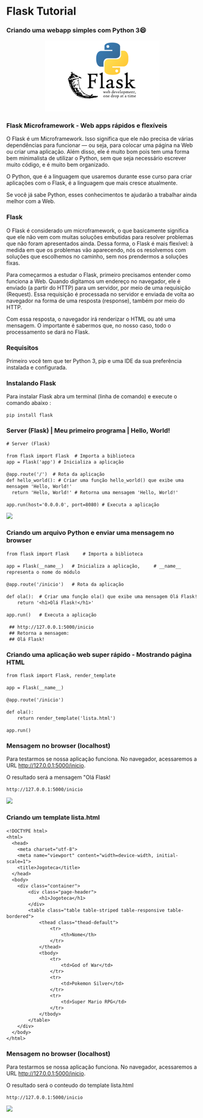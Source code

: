 # Flask Tutorial

### Criando uma webapp simples com Python 3😄

 <p align="center">
  <img src=https://github.com/eduardodsr/Flask/blob/master/python/flask-python.png?raw=true" alt="imagem" width="300px" />
 </p>
    

### Flask Microframework - Web apps rápidos e flexíveis

O Flask é um Microframework. Isso significa que ele não precisa de várias dependências para funcionar — ou seja, para colocar uma página na Web ou criar uma aplicação. 
Além disso, ele é muito bom pois tem uma forma bem minimalista de utilizar o Python, sem que seja necessário escrever muito código, e é muito bem organizado.

O Python, que é a linguagem que usaremos durante esse curso para criar aplicações com o Flask, é a linguagem que mais cresce atualmente. 

Se você já sabe Python, esses conhecimentos te ajudarão a trabalhar ainda melhor com a Web.

### Flask

O Flask é considerado um microframework, o que basicamente significa que ele não vem com muitas soluções embutidas para resolver problemas que não foram apresentados ainda. Dessa forma, o Flask é mais flexível: à medida em que os problemas vão aparecendo, nós os resolvemos com soluções que escolhemos no caminho, sem nos prendermos a soluções fixas.

Para começarmos a estudar o Flask, primeiro precisamos entender como funciona a Web. Quando digitamos um endereço no navegador, ele é enviado (a partir do HTTP) para um servidor, por meio de uma requisição (Request). Essa requisição é processada no servidor e enviada de volta ao navegador na forma de uma resposta (response), também por meio do HTTP.

Com essa resposta, o navegador irá renderizar o HTML ou até uma mensagem. O importante é sabermos que, no nosso caso, todo o processamento se dará no Flask.

### Requisitos

Primeiro você tem que ter Python 3, pip e uma IDE da sua preferência instalada e configurada. 

### Instalando Flask

Para instalar Flask abra um terminal (linha de comando) e execute o comando abaixo :

``` pip install flask ``` 

### Server (Flask) | Meu primeiro programa | Hello, World!

```
# Server (Flask)

from flask import Flask  # Importa a biblioteca
app = Flask('app') # Inicializa a aplicação

@app.route('/')  # Rota da aplicação
def hello_world(): # Criar uma função hello_world() que exibe uma mensagem 'Hello, World!'
  return 'Hello, World!' # Retorna uma mensagem 'Hello, World!'

app.run(host='0.0.0.0', port=8080) # Executa a aplicação

``` 
                                                                                                                  
                                                                                                                   
![](https://github.com/eduardodsr/Flask/blob/master/python/flask_hello_world.png?raw=true)


### Criando um arquivo Python e enviar uma mensagem no browser

```
from flask import Flask     # Importa a biblioteca

app = Flask(__name__)   # Inicializa a aplicação,     # __name__ representa o nome do módulo

@app.route('/inicio')   # Rota da aplicação

def ola():  # Criar uma função ola() que exibe uma mensagem Olá Flask!
    return '<h1>Olá Flask!</h1>'    

app.run()   # Executa a aplicação

 ## http://127.0.0.1:5000/inicio
 ## Retorna a mensagem: 
 ## Olá Flask!
```

### Criando uma aplicação web super rápido - Mostrando página HTML

```
from flask import Flask, render_template

app = Flask(__name__)

@app.route('/inicio')

def ola():
    return render_template('lista.html')

app.run()
```


###  Mensagem no browser (localhost)

Para testarmos se nossa aplicação funciona. No navegador, acessaremos a URL http://127.0.0.1:5000/inicio. 

O resultado será a mensagem "Olá Flask!

``` http://127.0.0.1:5000/inicio ```

  ![](https://github.com/eduardodsr/Flask/blob/master/python/Flask.png?raw=true)
  
    
  
  ### Criando um template lista.html

```
<!DOCTYPE html>
<html>
  <head>
    <meta charset="utf-8">
    <meta name="viewport" content="width=device-width, initial-scale=1">
    <title>Jogoteca</title>
  </head>
  <body>
    <div class="container">
        <div class="page-header">
            <h1>Jogoteca</h1>
        </div>
        <table class="table table-striped table-responsive table-bordered">
            <thead class="thead-default">
                <tr>
                    <th>Nome</th>
                </tr>
            </thead>
            <tbody>
                <tr>
                    <td>God of War</td>
                </tr>
                <tr>
                    <td>Pokemon Silver</td>
                </tr>
                <tr>
                    <td>Super Mario RPG</td>
                </tr>
            </tbody>
        </table>
    </div>
  </body>
</html>
```

###  Mensagem no browser (localhost)

Para testarmos se nossa aplicação funciona. No navegador, acessaremos a URL http://127.0.0.1:5000/inicio. 

O resultado será o conteudo do template lista.html

``` http://127.0.0.1:5000/inicio ```

    
   ![](https://github.com/eduardodsr/Flask/blob/master/python/Flask2.png?raw=true)
 

```Fontes: ´´´  https://www.alura.com.br/conteudo/flask-rotas-templates-autenticacao
